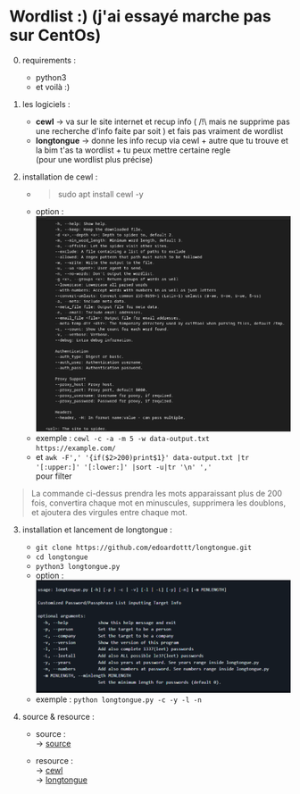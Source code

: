 # Wordlist :) (j'ai essayé marche pas sur CentOs)

0. requirements :  
    * python3 
    * et voilà :)


1. les logiciels :  
    * **cewl** → va sur le site internet et recup info ( /!\ mais ne supprime pas une recherche d'info faite par soit ) et fais pas vraiment de wordlist
    * **longtongue** → donne les info recup via cewl + autre que tu trouve et la bim t'as ta wordlist  + tu peux mettre certaine regle  
    (pour une wordlist plus précise)

2. installation de cewl :  
    * > sudo apt install cewl -y
    * option :  
![image des options de cewl](img/wl1.png "image")  
    * exemple : `cewl -c -a -m 5 -w data-output.txt https://example.com/`
    * et `awk -F',' '{if($2>200)print$1}' data-output.txt |tr '[:upper:]' '[:lower:]' |sort -u|tr '\n' ',' `  
    pour filter
> La commande ci-dessus prendra les mots apparaissant plus de 200 fois, convertira chaque mot en minuscules, supprimera les doublons, et ajoutera des virgules entre chaque mot.



3. installation et lancement de longtongue :  
    * `git clone https://github.com/edoardottt/longtongue.git `
    * `cd longtongue`
    * `python3 longtongue.py`
    * option :  
![image des options de longtonge](img/wl2.png "image")    
    * exemple : `python longtongue.py -c -y -l -n`



4. source & resource :  

    * source :  
    → [source](https://cybergladius.com/building-custom-company-specific-wordlists/ "source")  

    * resource :  
    → [cewl](https://github.com/digininja/CeWL "source")  
    → [longtongue](https://github.com/edoardottt/longtongue "source")  
